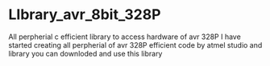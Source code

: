# LIbrary_avr_8bit_328P
All perpherial c efficient library to access hardware of avr 328P
I have started creating all perpherial of avr 328P efficient code by atmel studio and library 
you can downloded and use this library
